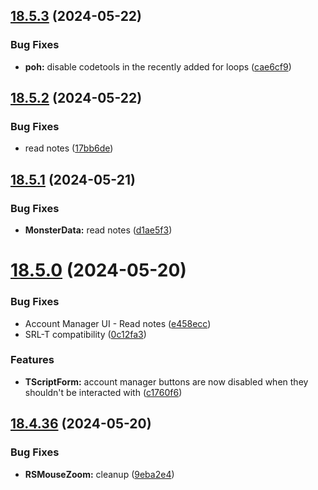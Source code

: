 ## [18.5.3](https://github.com/Torwent/WaspLib/compare/v18.5.2...v18.5.3) (2024-05-22)


### Bug Fixes

* **poh:** disable codetools in the recently added for loops ([cae6cf9](https://github.com/Torwent/WaspLib/commit/cae6cf98c54dcf32e7476ff2fd350bffe5e4c011))



## [18.5.2](https://github.com/Torwent/WaspLib/compare/v18.5.1...v18.5.2) (2024-05-22)


### Bug Fixes

* read notes ([17bb6de](https://github.com/Torwent/WaspLib/commit/17bb6ded22e155d0e5103ba8d3fbd567f4c8fdb0))



## [18.5.1](https://github.com/Torwent/WaspLib/compare/v18.5.0...v18.5.1) (2024-05-21)


### Bug Fixes

* **MonsterData:** read notes ([d1ae5f3](https://github.com/Torwent/WaspLib/commit/d1ae5f33bedd56f1bdb4fb68d36f8bf3736ca7db))



# [18.5.0](https://github.com/Torwent/WaspLib/compare/v18.4.36...v18.5.0) (2024-05-20)


### Bug Fixes

* Account Manager UI - Read notes ([e458ecc](https://github.com/Torwent/WaspLib/commit/e458ecc6f5beb835a7aa7519f61b7d00566b44db))
* SRL-T compatibility ([0c12fa3](https://github.com/Torwent/WaspLib/commit/0c12fa3eb27a6e6877e08e06aa4b30f1ef3f416b))


### Features

* **TScriptForm:** account manager buttons are now disabled when they shouldn't be interacted with ([c1760f6](https://github.com/Torwent/WaspLib/commit/c1760f6b7217e22c7d0c602c2c29c2fb499a10a6))



## [18.4.36](https://github.com/Torwent/WaspLib/compare/v18.4.35...v18.4.36) (2024-05-20)


### Bug Fixes

* **RSMouseZoom:** cleanup ([9eba2e4](https://github.com/Torwent/WaspLib/commit/9eba2e4fcfebb62330986cbd4d366e678f692052))



